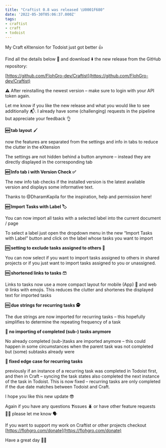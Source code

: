 ```yaml
---
title: "Craftist 0.8 was released \U0001F680"
date: '2022-05-30T05:06:37.000Z'
tags:
- craftist
- craft
- todoist
---
```

My Craft eXtension for Todoist just got better 👍️

Find all the details below 📝 and download ⬇️ the new release from the GitHub repository:

[https://github.com/FlohGro-dev/Craftist](https://github.com/FlohGro-dev/Craftist)

⚠️ After reinstalling the newest version – make sure to login with your API token again.

Let me know if you like the new release and what you would like to see additionally 📬️. I already have some (challenging) requests in the pipeline but appreciate your feedback 👌

**🆕 tab layout** 🖌️

now the features are separated from the settings and info in tabs to reduce the clutter in the eXtension

The settings are not hidden behind a button anymore – instead they are directly displayed in the corresponding tab

**🆕 Info tab ℹ️ with Version Check ✅**

The new info tab checks if the installed version is the latest available version and displays some informative text.

Thanks to @DharamKapila for the inspiration, help and permission here!

**🆕 Import Tasks with Label 🏷️**

You can now import all tasks with a selected label into the current document / page

To select a label just open the dropdown menu in the new “Import Tasks with Label” button and click on the label whose tasks you want to import

**🆒 setting to exclude tasks assigned to others 🦦**

You can now select if you want to import tasks assigned to others in shared projects or if you just want to import tasks assigned to you or unassigned.

**🆒 shortened links to tasks 🩳**

Links to tasks now use a more compact layout for mobile (App) 📱 and web 🌐 links with emojis. This reduces the clutter and shortenes the displayed text for imported tasks

**🆒 due strings for recurring tasks 🕵️**

The due strings are now imported for recurring tasks – this hopefully simplifies to determine the repeating frequency of a task

**🐛 no importing of completed (sub-) tasks anymore**

No already completed (sub-)tasks are imported anymore – this could happen in some circumstances when the parent task was not completed but (some) subtasks already were

**🐛 fixed edge case for recurring tasks**

previously if an instance of a recurring task was completed in Todoist first, and then in Craft – syncing the task states also completed the next instance of the task in Todoist. This is now fixed – recurring tasks are only completed if the due date matches between Todoist and Craft.

I hope you like this new update 😎

Again if you have any questions ❓️issues 🪲 or have other feature requests 🧑‍💻 please let me know 🗣️

If you want to support my work on Craftist or other projects checkout [https://flohgro.com/donate](https://flohgro.com/donate)

Have a great day ✌🏼